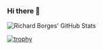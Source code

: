 ### Hi there 👋

<!--
**richardborgescc/richardborgescc** is a ✨ _special_ ✨ repository because its `README.md` (this file) appears on your GitHub profile.

Here are some ideas to get you started:

- 🔭 I’m currently working on ...
- 🌱 I’m currently learning ...
- 👯 I’m looking to collaborate on ...
- 🤔 I’m looking for help with ...
- 💬 Ask me about ...
- 📫 How to reach me: ...
- 😄 Pronouns: ...
- ⚡ Fun fact: ...
-->

![Richard Borges' GitHub Stats](https://github-readme-stats.vercel.app/api?username=richardborgescc&show_icons=true&count_private=true&theme=vue)

[![trophy](https://github-profile-trophy.vercel.app/?username=richardborgescc)](https://github.com/ryo-ma/github-profile-trophy)
